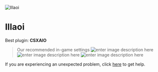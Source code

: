  ![Illaoi]()
# Illaoi

 Best plugin: **CSXAIO**
 


> Our recommended in-game settings
![enter image description here](https://cdn.discordapp.com/attachments/1002870416467042364/1025056031144939591/illaoi_1.PNG)
![enter image description here](https://cdn.discordapp.com/attachments/1002870416467042364/1025056031585345616/illaoi_2.PNG)
![enter image description here](https://cdn.discordapp.com/attachments/1002870416467042364/1025056032004767762/illaoi_3.PNG)

If you are experiencing an unexpected problem, click [here](https://github.com/y1n/BGX.Support/tree/main/%F0%9F%87%AC%F0%9F%87%A7%20English) to get help.
